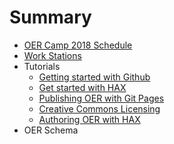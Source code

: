 # Summary

* [OER Camp 2018 Schedule](README.md)
* [Work Stations](stations.md)
* Tutorials
  * [Getting started with Github](create-a-github-account.md)
  * [Get started with HAX](get-started-with-hax.md)
  * [Publishing OER with Git Pages](publishing-oer.md)
  * [Creative Commons Licensing](creative-commons-licensing.md)
  * [Authoring OER with HAX](authoring-oer-with-hax.md)
* OER Schema

